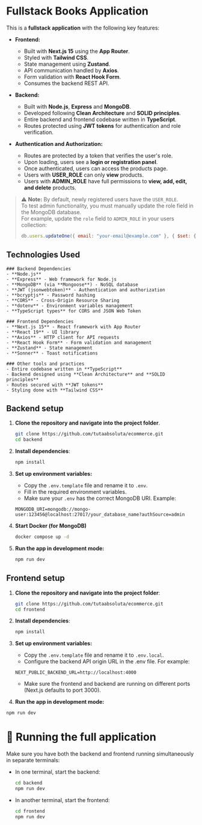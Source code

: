 
# Fullstack Books Application

This is a **fullstack application** with the following key features:

- **Frontend:**
  - Built with **Next.js 15** using the **App Router**.
  - Styled with **Tailwind CSS**.
  - State management using **Zustand**.
  - API communication handled by **Axios**.
  - Form validation with **React Hook Form**.
  - Consumes the backend REST API.

- **Backend:**
  - Built with **Node.js**, **Express** and **MongoDB**.
  - Developed following **Clean Architecture** and **SOLID principles**.
  - Entire backend and frontend codebase written in **TypeScript**.
  - Routes protected using **JWT tokens** for authentication and role verification.

- **Authentication and Authorization:**
  - Routes are protected by a token that verifies the user's role.
  - Upon loading, users see a **login or registration panel**.
  - Once authenticated, users can access the products page.
  - Users with **USER_ROLE** can only **view** products.
  - Users with **ADMIN_ROLE** have full permissions to **view, add, edit, and delete** products.

> ⚠️ **Note:** By default, newly registered users have the `USER_ROLE`.  
  > To test admin functionality, you must manually update the role field in the MongoDB database.  
  > For example, update the `role` field to `ADMIN_ROLE` in your users collection:
  >
  > ```js
  > db.users.updateOne({ email: "your-email@example.com" }, { $set: { role: "ADMIN_ROLE" } });
  > ```

  ## Technologies Used

    ### Backend Dependencies
    - **Node.js**
    - **Express** - Web framework for Node.js
    - **MongoDB** (via **Mongoose**) - NoSQL database
    - **JWT (jsonwebtoken)** - Authentication and authorization
    - **bcryptjs** - Password hashing
    - **CORS** - Cross-Origin Resource Sharing
    - **dotenv** - Environment variables management
    - **TypeScript types** for CORS and JSON Web Token

    ### Frontend Dependencies
    - **Next.js 15** - React framework with App Router
    - **React 19** - UI library
    - **Axios** - HTTP client for API requests
    - **React Hook Form** - Form validation and management
    - **Zustand** - State management
    - **Sonner** - Toast notifications

    ### Other tools and practices
    - Entire codebase written in **TypeScript**
    - Backend designed using **Clean Architecture** and **SOLID principles**
    - Routes secured with **JWT tokens**
    - Styling done with **Tailwind CSS**

## Backend setup

1. **Clone the repository and navigate into the project folder**.

   ```bash
   git clone https://github.com/tutaabsoluta/ecommerce.git
   cd backend
   ```

2. **Install dependencies**:

   ```bash
   npm install
   ```

3. **Set up environment variables:**

   - Copy the `.env.template` file and rename it to `.env`.
   - Fill in the required environment variables.
   - Make sure your `.env` has the correct MongoDB URI. Example:

   ```env
   MONGODB_URI=mongodb://mongo-user:123456@localhost:27017/your_database_name?authSource=admin
   ```

4. **Start Docker (for MongoDB)**
   ```bash
   docker compose up -d
   ```

5. **Run the app in development mode:**

   ```bash
   npm run dev
   ```

## Frontend setup


1. **Clone the repository and navigate into the project folder**:

   ```bash
   git clone https://github.com/tutaabsoluta/ecommerce.git
   cd frontend
   ```

2. **Install dependencies**:

   ```bash
   npm install
   ```

3. **Set up environment variables:**

   - Copy the `.env.template` file and rename it to `.env.local`.
   - Configure the backend API origin URL in the .env file. For example:

   ```env
   NEXT_PUBLIC_BACKEND_URL=http://localhost:4000
   ```

   - Make sure the frontend and backend are running on different ports (Next.js defaults to port 3000).

4. **Run the app in development mode:**

```bash
npm run dev
```

# 🚀 Running the full application

Make sure you have both the backend and frontend running simultaneously in separate terminals:

- In one terminal, start the backend:

  ```bash
  cd backend
  npm run dev
  ```

- In another terminal, start the frontend:
   ```bash
   cd frontend
   npm run dev
   ```